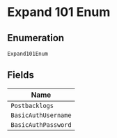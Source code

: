 
# Expand 101 Enum

## Enumeration

`Expand101Enum`

## Fields

| Name |
|  --- |
| `Postbacklogs` |
| `BasicAuthUsername` |
| `BasicAuthPassword` |

